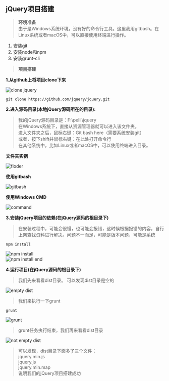 ## jQuery项目搭建

> **环境准备**  
> 由于是Windows系统环境，没有好的命令行工具。这里我用gitbash。在Linux系统或者macOS中，可以直接使用终端进行操作。

1. 安装git  
2. 安装node和npm  
3. 安装grunt-cli

> **项目搭建**  

**1.从github上将项目clone下来**

![clone jquery](./img/01.005/clonejquery.jpg)

```
git clone https://github.com/jquery/jquery.git
```

**2.进入源码目录(本地jQuery源码所在的目录):**

> 我的jQuery源码目录是：F:\pelli\jquery  
> 在Windows系统下，直接从资源管理器就可以进入该文件夹。  
> 进入文件夹之后，鼠标右键：Git bash here（需要系统安装git）    
> 或者，按下shift并鼠标右键：在此处打开命令行  
> 在其他系统中，比如Linux或者macOS中，可以使用终端进入目录。  

**文件夹实例**

![floder](./img/01.005/folder.jpg)  

**使用gitbash**  

![gitbash](./img/01.005/rightkey.png)  

**使用Windows CMD**  

![command](./img/01.005/rightkey1.png)

**3.安装jQuery项目的依赖(在jQuery源码的根目录下)**

> 在安装过程中，可能会很慢，也可能会报错，这时候根据报错的内容，自行上网查找资料进行解决。问题不一而足，可能是版本问题，可能是系统

```
npm install
```

![npm install](./img/01.005/npminstall.png)  
![npm install end](./img/01.005/npminstallend.png)  

**4.运行项目(在jQuery源码的根目录下)**

> 我们先来看看dist目录。 
> 可以发现dist目录是空的   

![empty dist](./img/01.005/emptydist.png)  

> 我们来执行一下grunt  

```
grunt
```

![grunt](./img/01.005/grunt.png)  

> grunt任务执行结束，我们再来看看dist目录  

![not empty dist](./img/01.005/notemptydist.png)  

> 可以发现，dist目录下面多了三个文件：  
> jquery.min.js  
> jquery.js  
> jquery.min.map  
> 说明我们的jQuery项目搭建成功  

